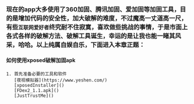 ### 现在的app大多使用了360加固、腾讯加固、爱加固等加固工具，目的是增加代码的安全性，加大破解的难度，不过魔高一丈道高一尺，有些`互联网爱好者`终究耐不住寂寞，喜欢做些挑战的事情，于是市面上各式各样的破解方法、破解工具诞生，幸运的是让我也能一睹其风采，哈哈。以上纯属自娱自乐，下面进入本章正题：
#### 如何使用xposed破解加固apk
    1. 首先准备必要的工具和软件  
       [夜视模拟器](https://www.yeshen.com/)
       [xposedInstaller]()
       [FDex2_1.1.apk]()
       [JustTrustMe]()
